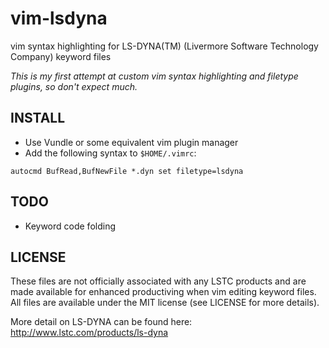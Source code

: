 vim-lsdyna
==========

vim syntax highlighting for LS-DYNA(TM) (Livermore Software Technology Company)
keyword files

*This is my first attempt at custom vim syntax highlighting and filetype
plugins, so don't expect much.*

INSTALL
-------
* Use Vundle or some equivalent vim plugin manager
* Add the following syntax to `$HOME/.vimrc`: 

```
autocmd BufRead,BufNewFile *.dyn set filetype=lsdyna
```

TODO
----
* Keyword code folding

LICENSE
-------
These files are not officially associated with any LSTC products and are made
available for enhanced productiving when vim editing keyword files.  All files
are available under the MIT license (see LICENSE for more details).

More detail on LS-DYNA can be found here: http://www.lstc.com/products/ls-dyna
